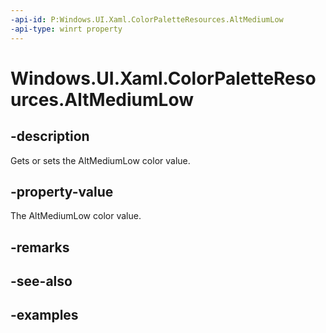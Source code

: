 ```yaml
---
-api-id: P:Windows.UI.Xaml.ColorPaletteResources.AltMediumLow
-api-type: winrt property
---
```


<!-- Property syntax.
public IReference<Color> AltMediumLow { get;  set; }
-->

# Windows.UI.Xaml.ColorPaletteResources.AltMediumLow

## -description

Gets or sets the AltMediumLow color value.

## -property-value

The AltMediumLow color value.

## -remarks

## -see-also

## -examples

